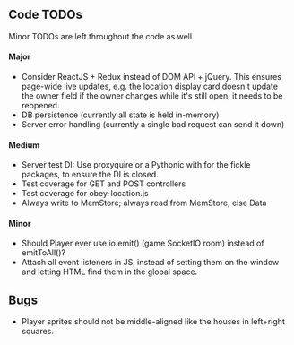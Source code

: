 ## Code TODOs
Minor TODOs are left throughout the code as well.

#### Major
* Consider ReactJS + Redux instead of DOM API + jQuery. This ensures page-wide live updates, e.g. the location display card doesn't update the owner field if the owner changes while it's still open; it needs to be reopened.
* DB persistence (currently all state is held in-memory)
* Server error handling (currently a single bad request can send it down)

#### Medium
* Server test DI: Use proxyquire or a Pythonic with for the fickle packages, to ensure the DI is closed.
* Test coverage for GET and POST controllers
* Test coverage for obey-location.js
* Always write to MemStore; always read from MemStore, else Data

#### Minor
* Should Player ever use io.emit() (game SocketIO room) instead of emitToAll()?
* Attach all event listeners in JS, instead of setting them on the window and letting HTML find them in the global space.

## Bugs
* Player sprites should not be middle-aligned like the houses in left+right squares.
